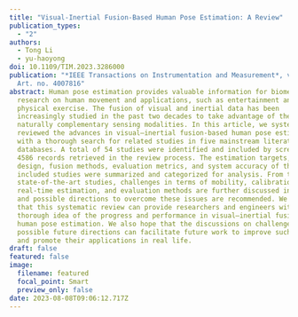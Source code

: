 ```yaml
---
title: "Visual-Inertial Fusion-Based Human Pose Estimation: A Review"
publication_types:
  - "2"
authors:
  - Tong Li
  - yu-haoyong
doi: 10.1109/TIM.2023.3286000
publication: "*IEEE Transactions on Instrumentation and Measurement*, vol. 72,
  Art. no. 4007816"
abstract: Human pose estimation provides valuable information for biomedical
  research on human movement and applications, such as entertainment and
  physical exercise. The fusion of visual and inertial data has been
  increasingly studied in the past two decades to take advantage of these two
  naturally complementary sensing modalities. In this article, we systematically
  reviewed the advances in visual–inertial fusion-based human pose estimation
  with a thorough search for related studies in five mainstream literature
  databases. A total of 54 studies were identified and included by screening
  4586 records retrieved in the review process. The estimation targets, hardware
  design, fusion methods, evaluation metrics, and system accuracy of these
  included studies were summarized and categorized for analysis. From these
  state-of-the-art studies, challenges in terms of mobility, calibration,
  real-time estimation, and evaluation methods are further discussed in depth
  and possible directions to overcome these issues are recommended. We expect
  that this systematic review can provide researchers and engineers with a
  thorough idea of the progress and performance in visual–inertial fusion-based
  human pose estimation. We also hope that the discussions on challenges and
  possible future directions can facilitate future work to improve such systems
  and promote their applications in real life.
draft: false
featured: false
image:
  filename: featured
  focal_point: Smart
  preview_only: false
date: 2023-08-08T09:06:12.717Z
---
```

